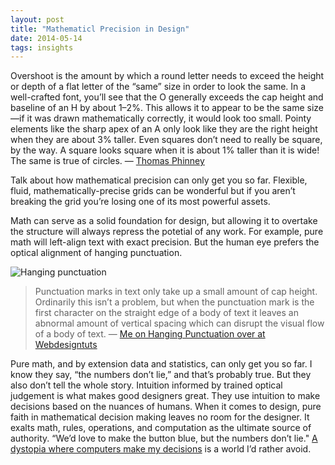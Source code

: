 ```yaml
---
layout: post
title: "Mathematicl Precision in Design"
date: 2014-05-14
tags: insights
---
```


Overshoot is the amount by which a round letter needs to exceed the height or depth of a flat letter of the “same” size in order to look the same. In a well-crafted font, you’ll see that the O generally exceeds the cap height and baseline of an H by about 1–2%. This allows it to appear to be the same size—if it was drawn mathematically correctly, it would look too small. Pointy elements like the sharp apex of an A only look like they are the right height when they are about 3% taller. Even squares don’t need to really be square, by the way. A square looks square when it is about 1% taller than it is wide! The same is true of circles. — [Thomas Phinney](http://www.commarts.com/columns/know-font-sucks)

Talk about how mathematical precision can only get you so far. Flexible, fluid, mathematically-precise grids can be wonderful but if you aren’t breaking the grid you’re losing one of its most powerful assets.

Math can serve as a solid foundation for design, but allowing it to overtake the structure will always repress the potetial of any work. For example, pure math will left-align text with exact precision. But the human eye prefers the optical alignment of hanging punctuation.

![Hanging punctuation](https://s3.amazonaws.com/cms-assets.tutsplus.com/uploads/users/30/posts/19890/image/cap-height.png)

> Punctuation marks in text only take up a small amount of cap height. Ordinarily this isn’t a problem, but when the punctuation mark is the first character on the straight edge of a body of text it leaves an abnormal amount of vertical spacing which can disrupt the visual flow of a body of text. — [Me on Hanging Punctuation over at Webdesigntuts](http://webdesign.tutsplus.com/articles/getting-the-hang-of-hanging-punctuation--cms-19890)


Pure math, and by extension data and statistics, can only get you so far. I know they say, “the numbers don’t lie,” and that’s probably true. But they also don’t tell the whole story. Intuition informed by trained optical judgement is what makes good designers great. They use intuition to make decisions based on the nuances of humans. When it comes to design, pure faith in mathematical decision making leaves no room for the designer. It exalts math, rules, operations, and computation as the ultimate source of authority. “We’d love to make the button blue, but the numbers don’t lie." [A dystopia where computers make my decisions](http://jackilby.files.wordpress.com/2013/12/wall-e-humans.jpg) is a world I’d rather avoid.